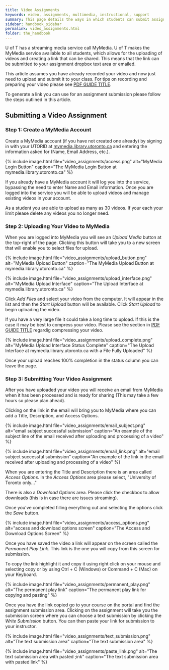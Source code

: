 ```yaml
---
title: Video Assignments
keywords: video, assignments, multimedia, instructional, support
summary: This page details the ways in which students can submit assignments video assignments in their courses.
sidebar: handbook_sidebar
permalink: video_assignments.html
folder: the_handbook
---
```


U of T has a streaming media service call MyMedia. U of T makes the MyMedia service available to all students, which allows for the uploading of videos and creating a link that can be shared. This means that the link can be submitted to your assignment dropbox text area or emailed.

This article assumes you have already recorded your video and now just need to upload and submit it to your class. For tips on recording and preparing your video please see [PDF GUIDE TITLE](#).

To generate a link you can use for an assignment submission please follow the steps outlined in this article.

## Submitting a Video Assignment

### Step 1: Create a MyMedia Account

Create a MyMedia account (if you have not created one already) by signing in with your UTORID at [mymedia.library.utoronto.ca](http://mymedia.library.utoronto.ca) and entering the information asked for (Name, Email Address, etc.).

{% include image.html file="video_assignments/access.png" alt="MyMedia Login Button" caption="The MyMedia Login Button at mymedia.library.utoronto.ca" %}

If you already have a MyMedia account it will log you into the service, bypassing the need to enter Name and Email information. Once you are logged into the service you will be able to upload videos and manage existing videos in your account.

As a student you are able to upload as many as 30 videos. If your each your limit please delete any videos you no longer need.

### Step 2: Uploading Your Video to MyMedia

When you are logged into MyMedia you will see an _Upload Media_ button at the top-right of the page. Clicking this button will take you to a new screen that will enable you to select files for upload.

{% include image.html file="video_assignments/upload_button.png" alt="MyMedia Upload Button" caption="The MyMedia Upload Button at mymedia.library.utoronto.ca" %}

{% include image.html file="video_assignments/upload_interface.png" alt="MyMedia Upload Interface" caption="The Upload Interface at mymedia.library.utoronto.ca" %}

Click _Add Files_ and select your video from the computer. It will appear in the list and then the _Start Upload_ button will be available. Click _Start Upload_ to begin uploading the video.

If you have a very large file it could take a long time to upload. If this is the case it may be best to compress your video. Please see the section in [PDF GUIDE TITLE](#) regardig compressing your video.

{% include image.html file="video_assignments/upload_complete.png" alt="MyMedia Upload Interface Status Complete" caption="The Upload Interface at mymedia.library.utoronto.ca with a File Fully Uploaded" %}

Once your upload reaches 100% completion in the status column you can leave the page.

### Step 3: Submitting Your Video Assignment

After you have uploaded your video you will receive an email from MyMedia when it has been processed and is ready for sharing (This may take a few hours so please plan ahead).

Clicking on the link in the email will bring you to MyMedia where you can add a Title, Description, and Access Options.

{% include image.html file="video_assignments/email_subject.png" alt="email subject successful submission" caption="An example of the subject line of the email received after uploading and processing of a video" %}

{% include image.html file="video_assignments/email_link.png" alt="email subject successful submission" caption="An example of the link in the email received after uploading and processing of a video" %}

When you are entering the Title and Description there is an area called _Access Options_. In the _Access Options_ area please select, "University of Toronto only..."

There is also a _Download Options_ area. Please click the checkbox to allow downloads (this is in case there are issues streaming).

Once you've completed filling everything out and selecting the options click the _Save_ button.

{% include image.html file="video_assignments/access_options.png" alt="access and download options screen" caption="The Access and Download Options Screen" %}

Once you have saved the video a link will appear on the screen called the _Permanent Play Link_. This link is the one you will copy from this screen for submission.

To copy the link highlight it and copy it using right click on your mouse and selecting copy or by using Ctrl + C (Windows) or Command + C (Mac) on your Keyboard.

{% include image.html file="video_assignments/permanent_play.png" alt="The permanent play link" caption="The permanent play link for copying and pasting" %}

Once you have the link copied go to your course on the portal and find the assignment submission area. Clicking on the assignment will take you the submission screen where you can choose a text submission by clicking the _Write Submission_ button. You can then paste your link for submission to your instructor.

{% include image.html file="video_assignments/text_submission.png" alt="The text submission area" caption="The text submission area" %}

{% include image.html file="video_assignments/paste_link.png" alt="The text submission area with pasted ;ink" caption="The text submission area with pasted link" %}
